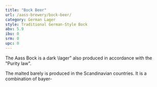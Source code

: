 ```yaml
---
title: "Bock Beer"
url: /aass-brewery/bock-beer/
category: German Lager
style: Traditional German-Style Bock
abv: 5.9
ibu: 0
srm: 0
upc: 0
---
```

The Aass Bock is a dark \lager\" also produced in accordance with the \"Purity law\". 

The malted barely is produced in the Scandinavian countries. It is a combination of bayer-
